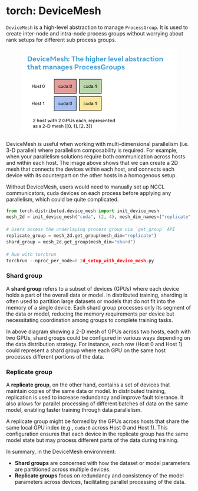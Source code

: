 # torch: DeviceMesh

`DeviceMesh`  is a high-level abstraction to manage `ProcessGroup`.  It is used to create inter-node and intra-node process groups without worrying about rank setups for different sub process groups.&#x20;

<figure><img src="../.gitbook/assets/image.png" alt=""><figcaption></figcaption></figure>

DeviceMesh is useful when working with multi-dimensional parallelism (i.e. 3-D parallel) where parallelism composability is required. For example, when your parallelism solutions require both communication across hosts and within each host. The image above shows that we can create a 2D mesh that connects the devices within each host, and connects each device with its counterpart on the other hosts in a homogenous setup.

Without DeviceMesh, users would need to manually set up NCCL communicators, cuda devices on each process before applying any parallelism, which could be quite complicated.

```python
from torch.distributed.device_mesh import init_device_mesh
mesh_2d = init_device_mesh("cuda", (2, 4), mesh_dim_names=("replicate", "shard"))

# Users access the underlaying process group via `get_group` API
replicate_group = mesh_2d.get_group(mesh_dim="replicate")
shard_group = mesh_2d.get_group(mesh_dim="shard")

# Run with torchrun
torchrun --nproc_per_node=8 2d_setup_with_device_mesh.py
```

### Shard group

A **shard group** refers to a subset of devices (GPUs) where each device holds a part of the overall data or model. In distributed training, sharding is often used to partition large datasets or models that do not fit into the memory of a single device. Each shard group processes only its segment of the data or model, reducing the memory requirements per device but necessitating coordination among groups to complete training tasks.

In above diagram showing a 2-D mesh of GPUs across two hosts, each with two GPUs, shard groups could be configured in various ways depending on the data distribution strategy. For instance, each row (Host 0 and Host 1) could represent a shard group where each GPU on the same host processes different portions of the data.

### Replicate group

A **replicate group**, on the other hand, contains a set of devices that maintain copies of the same data or model. In distributed training, replication is used to increase redundancy and improve fault tolerance. It also allows for parallel processing of different batches of data on the same model, enabling faster training through data parallelism.

A replicate group might be formed by the GPUs across hosts that share the same local GPU index (e.g., `cuda:0` across Host 0 and Host 1). This configuration ensures that each device in the replicate group has the same model state but may process different parts of the data during training.

In summary, in the DeviceMesh environment:

* **Shard groups** are concerned with how the dataset or model parameters are partitioned across multiple devices.
* **Replicate groups** focus on redundancy and consistency of the model parameters across devices, facilitating parallel processing of the data.
